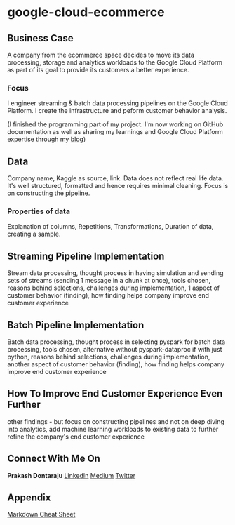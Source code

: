 # google-cloud-ecommerce

## Business Case

A company from the ecommerce space decides to move its data processing, storage and analytics workloads to the Google Cloud Platform as part of its goal to provide its customers a better experience.

### Focus

I engineer streaming & batch data processing pipelines on the Google Cloud Platform. I create the infrastructure and peform customer behavior analysis.

(I finished the programming part of my project. I'm now working on GitHub documentation as well as sharing my learnings and Google Cloud Platform expertise through my [blog](https://bit.ly/PrakashDontarajuMedium))

## Data

Company name, Kaggle as source, link. Data does not reflect real life data. It's well structured, formatted and hence requires minimal cleaning. Focus is on constructing the pipeline.

### Properties of data

Explanation of columns, Repetitions, Transformations, Duration of data, creating a sample.

## Streaming Pipeline Implementation

Stream data processing, thought process in having simulation and sending sets of streams (sending 1 message in a chunk at once), tools chosen, reasons behind selections, challenges during implementation, 1 aspect of customer behavior (finding), how finding helps company improve end customer experience

## Batch Pipeline Implementation

Batch data processing, thought process in selecting pyspark for batch data processing, tools chosen, alternative without pyspark-dataproc if with just python, reasons behind selections, challenges during implementation, another aspect of customer behavior (finding), how finding helps company improve end customer experience

## How To Improve End Customer Experience Even Further

other findings - but focus on constructing pipelines and not on deep diving into analytics, add machine learning workloads to existing data to further refine the company's end customer experience

## Connect With Me On
**Prakash Dontaraju** [LinkedIn](https://bit.ly/PrakashDontarajuLinkedIn) [Medium](https://bit.ly/PrakashDontarajuMedium) [Twitter](http://bit.ly/PrakashDontarajuTwitter)

## Appendix

[Markdown Cheat Sheet](https://github.com/adam-p/markdown-here/wiki/Markdown-Cheatsheet)
